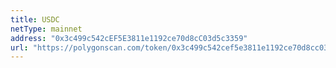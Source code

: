 ```yaml
---
title: USDC
netType: mainnet
address: "0x3c499c542cEF5E3811e1192ce70d8cC03d5c3359"
url: "https://polygonscan.com/token/0x3c499c542cef5e3811e1192ce70d8cc03d5c3359"
---
```

